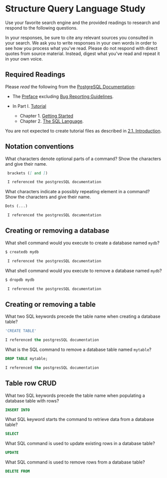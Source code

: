 # Structure Query Language Study

Use your favorite search engine and the provided readings to research and
respond to the following questions.

In your responses, be sure to cite any relevant sources you consulted in your
search. We ask you to write responses in your own words in order to see how you
process what you've read. Please do not respond with direct quotes from source
material. Instead, digest what you've read and repeat it in your own voice.

## Required Readings

Please _read_ the following from the [PostgreSQL
Documentation](http://www.postgresql.org/docs/9.5/static/index.html):

-   The [Preface](http://www.postgresql.org/docs/9.5/static/preface.html)
excluding [Bug Reporting
Guidelines](http://www.postgresql.org/docs/9.5/static/bug-reporting.html).
-   In Part I. [Tutorial](http://www.postgresql.org/docs/9.5/static/tutorial.html)

    -   Chapter 1. [Getting Started](http://www.postgresql.org/docs/9.5/static/tutorial-start.html)
    -   Chapter 2. [The SQL Language](http://www.postgresql.org/docs/9.5/static/tutorial-sql.html).

You are not expected to create tutorial files as described in [2.1.
Introduction](http://www.postgresql.org/docs/9.5/static/tutorial-sql-intro.html).

## Notation conventions

What characters denote optional parts of a command?
Show the characters and give their name.

```md
 brackets ([ and ])

 I referenced the postgresSQL documentation
```

What characters indicate a possibly repeating element in a command?
Show the characters and give their name.

```md
Dots (...)

 I referenced the postgresSQL documentation
```

## Creating or removing a database

What shell command would you execute to create a database named `mydb`?

```sh
$ createdb mydb

 I referenced the postgresSQL documentation
```

What shell command would you execute to remove a database named `mydb`?

```sh
$ dropdb mydb

 I referenced the postgresSQL documentation
```

## Creating or removing a table

What two SQL keywords precede the table name when creating a database table?

```sql
'CREATE TABLE'

I referenced the postgresSQL documentation
```

What is the SQL command to remove a database table named `mytable`?

```sql
DROP TABLE mytable;

I referenced the postgresSQL documentation
```

## Table row CRUD

What two SQL keywords precede the table name when populating
a database table with rows?

```sql
INSERT INTO
```

What SQL keyword starts the command to retrieve data from a database table?

```sql
SELECT
```

What SQL command is used to update existing rows in a database table?

```sql
UPDATE
```

What SQL command is used to remove rows from a database table?

```sql
DELETE FROM
```
